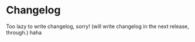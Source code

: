 # Changelog
Too lazy to write changelog, sorry! (will write changelog in the next release, through.) haha